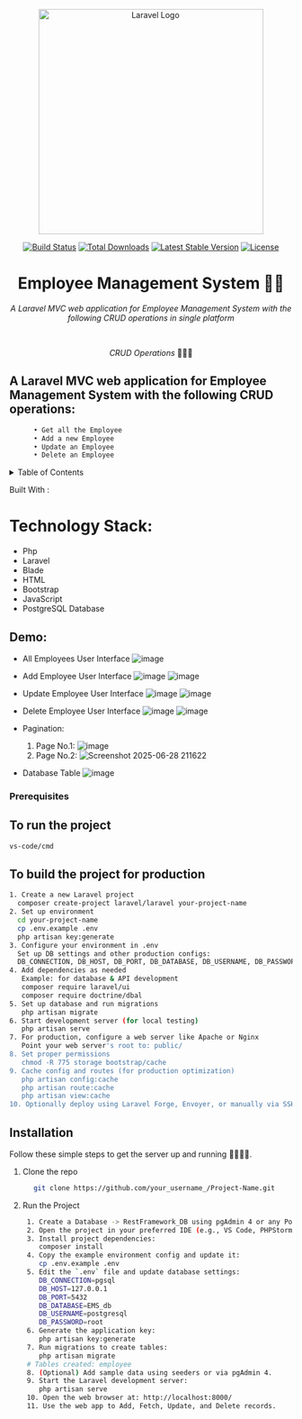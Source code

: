 <p align="center"><a href="https://laravel.com" target="_blank"><img src="https://raw.githubusercontent.com/laravel/art/master/logo-lockup/5%20SVG/2%20CMYK/1%20Full%20Color/laravel-logolockup-cmyk-red.svg" width="400" alt="Laravel Logo"></a></p>

<p align="center">
<a href="https://github.com/laravel/framework/actions"><img src="https://github.com/laravel/framework/workflows/tests/badge.svg" alt="Build Status"></a>
<a href="https://packagist.org/packages/laravel/framework"><img src="https://img.shields.io/packagist/dt/laravel/framework" alt="Total Downloads"></a>
<a href="https://packagist.org/packages/laravel/framework"><img src="https://img.shields.io/packagist/v/laravel/framework" alt="Latest Stable Version"></a>
<a href="https://packagist.org/packages/laravel/framework"><img src="https://img.shields.io/packagist/l/laravel/framework" alt="License"></a>
</p>




<h1 align="center">Employee Management System 🧮🚀</h1>
<p align="center"><i>A Laravel MVC web application for Employee Management System with the following CRUD operations in single platform</i></p>
<br>

<p align="center"><i>CRUD Operations</i> 👨🏽‍💻 
  <br>

##  A Laravel MVC web application for Employee Management System with the following CRUD operations:
```sh
      • Get all the Employee
      • Add a new Employee
      • Update an Employee
      • Delete an Employee
```

    

  <!-- TABLE OF CONTENTS -->
  <details>
  <summary>Table of Contents</summary>
  <ol>
    <li>
      <a href="#about-the-project">About The Project</a>
      <ul>
        <li><a href="#built-with">Built With</a></li>
      </ul>
    </li>
    <li>
      <a href="#getting-started">Getting Started</a>
      <ul>
        <li><a href="#prerequisites">Prerequisites</a></li>
        <li><a href="#installation">Installation</a></li>
        <li><a href="#Ddemo">Demo</a></li>
      </ul>
    </li>
    <li><a href="#usage">Usage</a></li>
    <li><a href="#roadmap">Roadmap</a></li>>
  </ol>
</details>

 Built With :
  # Technology Stack:
  * Php
  * Laravel
  * Blade
  * HTML
  * Bootstrap
  * JavaScript
  * PostgreSQL Database
  

<!-- GETTING STARTED -->
## Demo:
* All Employees User Interface
  ![image](https://github.com/user-attachments/assets/f5823a81-8225-466b-8bbc-d01b7d9a98a3)

* Add Employee User Interface
  ![image](https://github.com/user-attachments/assets/522be22a-ffc6-411f-b155-4d92af91c6f1)
  ![image](https://github.com/user-attachments/assets/4304d9de-cfb9-4dee-b18f-88b2a45a89f7)

* Update Employee User Interface
  ![image](https://github.com/user-attachments/assets/a4d397e7-0e74-45f3-bb83-b310efb9aa07)
  ![image](https://github.com/user-attachments/assets/597493bd-6059-478e-8756-26e1d19cb1bb)
  
* Delete Employee User Interface
  ![image](https://github.com/user-attachments/assets/28280fda-5cc4-41e8-b357-af53024ad6fa)
  ![image](https://github.com/user-attachments/assets/be061b3c-796e-4061-8668-ed98bb05bf49)

* Pagination:
  1. Page No.1:
    ![image](https://github.com/user-attachments/assets/3518fe4d-7fde-4529-9b69-97137dd068b6)
  2. Page No.2:
    ![Screenshot 2025-06-28 211622](https://github.com/user-attachments/assets/0ae23ae3-5f70-4a75-8c4c-c1f6fc907d1d)

* Database Table
  ![image](https://github.com/user-attachments/assets/908a71c6-95cf-48c2-ad82-c1daf5d38164)

 ### Prerequisites


## To run the project
  ```sh
  vs-code/cmd
  ```
## To build the project for production
  ```sh
  1. Create a new Laravel project
    composer create-project laravel/laravel your-project-name
  2. Set up environment
    cd your-project-name
    cp .env.example .env
    php artisan key:generate
  3. Configure your environment in .env
    Set up DB settings and other production configs:
    DB_CONNECTION, DB_HOST, DB_PORT, DB_DATABASE, DB_USERNAME, DB_PASSWORD
  4. Add dependencies as needed
     Example: for database & API development
     composer require laravel/ui
     composer require doctrine/dbal
  5. Set up database and run migrations
     php artisan migrate
  6. Start development server (for local testing)
     php artisan serve
  7. For production, configure a web server like Apache or Nginx
     Point your web server's root to: public/
  8. Set proper permissions
     chmod -R 775 storage bootstrap/cache
  9. Cache config and routes (for production optimization)
     php artisan config:cache
     php artisan route:cache
     php artisan view:cache
  10. Optionally deploy using Laravel Forge, Envoyer, or manually via SSH
  ```
## Installation 
   Follow these simple steps to get the server up and running 👾🧮🚀✅.
  1. Clone the repo

```sh
      git clone https://github.com/your_username_/Project-Name.git
```
2. Run the Project
   ```sh
    1. Create a Database -> RestFramework_DB using pgAdmin 4 or any PostgreSQL client.
    2. Open the project in your preferred IDE (e.g., VS Code, PHPStorm, Sublime Text).
    3. Install project dependencies:
       composer install
    4. Copy the example environment config and update it:
       cp .env.example .env
    5. Edit the `.env` file and update database settings:
       DB_CONNECTION=pgsql
       DB_HOST=127.0.0.1
       DB_PORT=5432
       DB_DATABASE=EMS_db
       DB_USERNAME=postgresql
       DB_PASSWORD=root
    6. Generate the application key:
       php artisan key:generate
    7. Run migrations to create tables:
       php artisan migrate
    # Tables created: employee
    8. (Optional) Add sample data using seeders or via pgAdmin 4.
    9. Start the Laravel development server:
       php artisan serve
    10. Open the web browser at: http://localhost:8000/
    11. Use the web app to Add, Fetch, Update, and Delete records.
 ```

